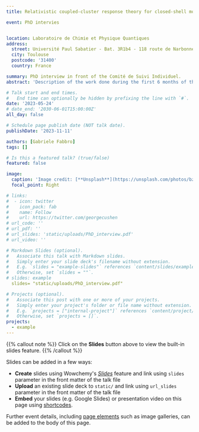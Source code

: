 ```yaml
---
title: Relativistic coupled-cluster response theory for closed-shell molecules.

event: PhD intervies


location: Laboratoire de Chimie et Physique Quantiques
address:
  street: Université Paul Sabatier - Bat. 3R1b4 - 118 route de Narbonne 31062 Toulouse Cedex 09, France
  city: Toulouse
  postcode: '31400'
  country: France

summary: PhD interview in front of the Comité de Suivi Individuel. 
abstract: 'Description of the work done during the first 6 months of the doctorate. Description of my doctoral project and other projects.'

# Talk start and end times.
#   End time can optionally be hidden by prefixing the line with `#`.
date: '2023-05-24'
# date_end: '2030-06-01T15:00:00Z'
all_day: false

# Schedule page publish date (NOT talk date).
publishDate: '2023-11-11'

authors: [Gabriele Fabbro]
tags: []

# Is this a featured talk? (true/false)
featured: false

image:
  caption: 'Image credit: [**Unsplash**](https://unsplash.com/photos/bzdhc5b3Bxs)'
  focal_point: Right

# links:
#  - icon: twitter
#    icon_pack: fab
#    name: Follow
#    url: https://twitter.com/georgecushen
# url_code: ''
# url_pdf: ''
# url_slides: 'static/uploads/PhD_interview.pdf'
# url_video: ''

# Markdown Slides (optional).
#   Associate this talk with Markdown slides.
#   Simply enter your slide deck's filename without extension.
#   E.g. `slides = "example-slides"` references `content/slides/example-slides.md`.
#   Otherwise, set `slides = ""`.
# slides: example
  slides= "static/uploads/PhD_interview.pdf"

# Projects (optional).
#   Associate this post with one or more of your projects.
#   Simply enter your project's folder or file name without extension.
#   E.g. `projects = ["internal-project"]` references `content/project/deep-learning/index.md`.
#   Otherwise, set `projects = []`.
projects:
  - example
---
```


{{% callout note %}}
Click on the **Slides** button above to view the built-in slides feature.
{{% /callout %}}

Slides can be added in a few ways:

- **Create** slides using Wowchemy's [_Slides_](https://wowchemy.com/docs/managing-content/#create-slides) feature and link using `slides` parameter in the front matter of the talk file
- **Upload** an existing slide deck to `static/` and link using `url_slides` parameter in the front matter of the talk file
- **Embed** your slides (e.g. Google Slides) or presentation video on this page using [shortcodes](https://wowchemy.com/docs/writing-markdown-latex/).

Further event details, including [page elements](https://wowchemy.com/docs/writing-markdown-latex/) such as image galleries, can be added to the body of this page.
